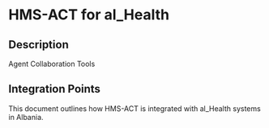 # HMS-ACT for al_Health

## Description

Agent Collaboration Tools

## Integration Points

This document outlines how HMS-ACT is integrated with al_Health systems in Albania.
